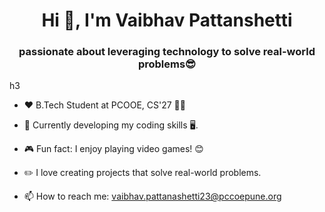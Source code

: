  <h1 align="center">Hi 👋, I'm Vaibhav Pattanshetti</h1>

<h3 align="center">passionate about leveraging technology to solve real-world problems😎</h3>h3

- ❤️ B.Tech Student at PCOOE, CS'27 📖📙

- 🌱 Currently developing my coding skills 🖥️.

- 🎮 Fun fact: I enjoy playing video games! 😊

- ✏️ I love creating projects that solve real-world problems.

- 📫 How to reach me: vaibhav.pattanashetti23@pccoepune.org

